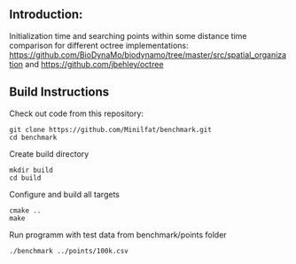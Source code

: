 
## Introduction:

Initialization time and searching points within some distance time comparison for different octree implementations:
 <https://github.com/BioDynaMo/biodynamo/tree/master/src/spatial_organization>
and <https://github.com/jbehley/octree>


## Build Instructions

Check out code from this repository:
```
git clone https://github.com/Minilfat/benchmark.git
cd benchmark
```

Create build directory
```
mkdir build 
cd build
```

Configure and build all targets
```
cmake ..
make
```

Run programm with test data from benchmark/points folder
```
./benchmark ../points/100k.csv
```
